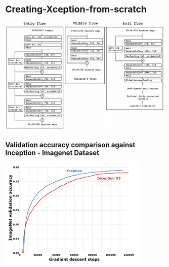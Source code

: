 # Creating-Xception-from-scratch

![image](xception.png)

## Validation accuracy comparison against Inception - Imagenet Dataset

![image](1_val.png)
